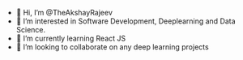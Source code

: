- 👋 Hi, I’m @TheAkshayRajeev
- 👀 I’m interested in Software Development, Deeplearning and Data Science.
- 🌱 I’m currently learning React JS
- 💞️ I’m looking to collaborate on any deep learning projects

<!---
TheAkshayRajeev/TheAkshayRajeev is a ✨ special ✨ repository because its `README.md` (this file) appears on your GitHub profile.
You can click the Preview link to take a look at your changes.
--->

